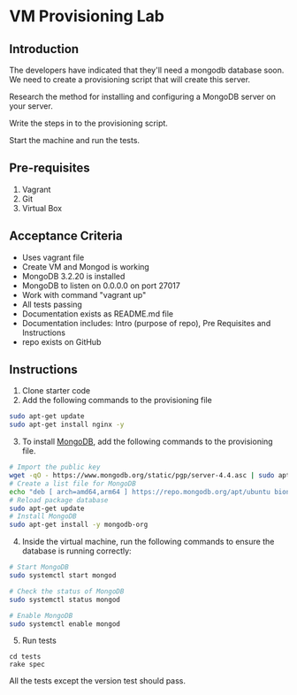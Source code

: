 # VM Provisioning Lab


## Introduction

The developers have indicated that they'll need a mongodb database soon. We need to create a provisioning script that will create this server.

Research the method for installing and configuring a MongoDB server on your server.

Write the steps in to the provisioning script.

Start the machine and run the tests.

## Pre-requisites
1. Vagrant
2. Git
3. Virtual Box

## Acceptance Criteria

* Uses vagrant file
* Create VM and Mongod is working
* MongoDB 3.2.20 is installed
* MongoDB to listen on 0.0.0.0 on port 27017
* Work with command "vagrant up"
* All tests passing
* Documentation exists as README.md file
* Documentation includes: Intro (purpose of repo), Pre Requisites and Instructions
* repo exists on GitHub

## Instructions
1. Clone starter code
2. Add the following commands to the provisioning file
```bash
sudo apt-get update
sudo apt-get install nginx -y
```
3. To install [MongoDB](https://docs.mongodb.com/manual/tutorial/install-mongodb-on-ubuntu/), add the following commands to the provisioning file.
```bash
# Import the public key
wget -qO - https://www.mongodb.org/static/pgp/server-4.4.asc | sudo apt-key add -
# Create a list file for MongoDB
echo "deb [ arch=amd64,arm64 ] https://repo.mongodb.org/apt/ubuntu bionic/mongodb-org/4.4 multiverse" | sudo tee /etc/apt/sources.list.d/mongodb-org-4.4.list
# Reload package database
sudo apt-get update
# Install MongoDB
sudo apt-get install -y mongodb-org
```
4. Inside the virtual machine, run the following commands to ensure the database is running correctly:
```bash
# Start MongoDB
sudo systemctl start mongod

# Check the status of MongoDB
sudo systemctl status mongod

# Enable MongoDB
sudo systemctl enable mongod
```

5. Run tests
```
cd tests
rake spec
```
All the tests except the version test should pass.
